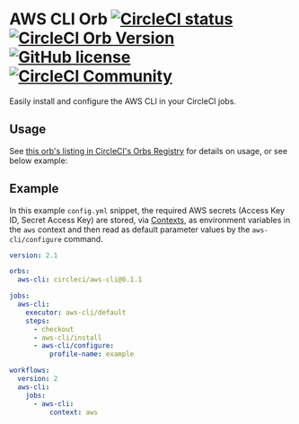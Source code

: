 # AWS CLI Orb [![CircleCI status](https://circleci.com/gh/CircleCI-Public/aws-cli-orb.svg "CircleCI status")](https://circleci.com/gh/CircleCI-Public/aws-cli-orb) [![CircleCI Orb Version](https://img.shields.io/badge/endpoint.svg?url=https://badges.circleci.io/orb/circleci/aws-cli)](https://circleci.com/orbs/registry/orb/circleci/aws-cli) [![GitHub license](https://img.shields.io/badge/license-MIT-blue.svg)](https://raw.githubusercontent.com/CircleCI-Public/aws-cli-orb/master/LICENSE) [![CircleCI Community](https://img.shields.io/badge/community-CircleCI%20Discuss-343434.svg)](https://discuss.circleci.com/c/ecosystem/orbs)

Easily install and configure the AWS CLI in your CircleCI jobs.

## Usage

See [this orb's listing in CircleCI's Orbs Registry](https://circleci.com/orbs/registry/orb/circleci/aws-cli) for details on usage, or see below example:

## Example

In this example `config.yml` snippet, the required AWS secrets (Access Key ID, Secret Access Key) are stored, via [Contexts](https://circleci.com/docs/2.0/contexts), as environment variables in the `aws` context and then read as default parameter values by the `aws-cli/configure` command.

```yaml
version: 2.1

orbs:
  aws-cli: circleci/aws-cli@0.1.1

jobs:
  aws-cli:
    executor: aws-cli/default
    steps:
      - checkout
      - aws-cli/install
      - aws-cli/configure:
          profile-name: example

workflows:
  version: 2
  aws-cli:
    jobs:
      - aws-cli:
          context: aws
```

